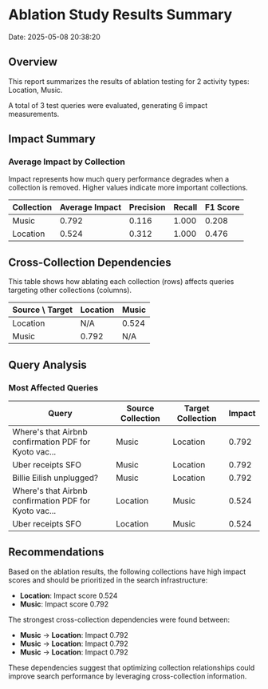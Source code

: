 # Ablation Study Results Summary
Date: 2025-05-08 20:38:20
## Overview
This report summarizes the results of ablation testing for 2 activity types: Location, Music.

A total of 3 test queries were evaluated, generating 6 impact measurements.
## Impact Summary
### Average Impact by Collection
Impact represents how much query performance degrades when a collection is removed.
Higher values indicate more important collections.

| Collection | Average Impact | Precision | Recall | F1 Score |
|------------|---------------|-----------|--------|----------|
| Music | 0.792 | 0.116 | 1.000 | 0.208 |
| Location | 0.524 | 0.312 | 1.000 | 0.476 |

## Cross-Collection Dependencies
This table shows how ablating each collection (rows) affects queries targeting other collections (columns).

| Source \ Target | Location | Music |
|---------------|---------------|---------------|
| Location | N/A | 0.524 |
| Music | 0.792 | N/A |

## Query Analysis
### Most Affected Queries
| Query | Source Collection | Target Collection | Impact |
|-------|-------------------|-------------------|--------|
| Where's that Airbnb confirmation PDF for Kyoto vac... | Music | Location | 0.792 |
| Uber receipts SFO | Music | Location | 0.792 |
| Billie Eilish unplugged? | Music | Location | 0.792 |
| Where's that Airbnb confirmation PDF for Kyoto vac... | Location | Music | 0.524 |
| Uber receipts SFO | Location | Music | 0.524 |

## Recommendations
Based on the ablation results, the following collections have high impact scores and should be prioritized in the search infrastructure:

- **Location**: Impact score 0.524
- **Music**: Impact score 0.792

The strongest cross-collection dependencies were found between:

- **Music** → **Location**: Impact 0.792
- **Music** → **Location**: Impact 0.792
- **Music** → **Location**: Impact 0.792

These dependencies suggest that optimizing collection relationships could improve search performance by leveraging cross-collection information.
